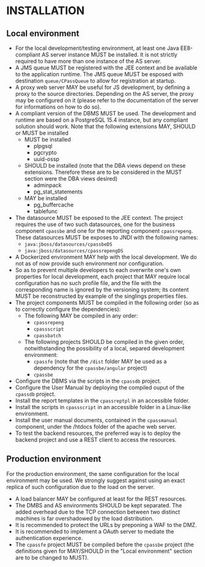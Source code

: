 # INSTALLATION

## Local environment
- For the local development/testing environment, at least one Java EE8-compliant
AS server instance MUST be installed. It is not strictly required to have more
than one instance of the AS server.
- A JMS queue MUST be registered with the JEE context and be available to the
application runtime. The JMS queue MUST be esposed with destination
`queue/CPassQueue` to allow for registration at startup.
- A proxy web server MAY be useful for JS development, by defining a proxy to
the source directories. Depending on the AS server, the proxy may be configured
on it (please refer to the documentation of the server for informations on how
to do so).
- A compliant version of the DBMS MUST be used. The development and runtime are
based on a PostgreSQL 15.4 instance, but any compliant solution should work.
Note that the following extensions MAY, SHOULD or MUST be installed
  - MUST be installed
    - plpgsql
    - pgcrypto
    - uuid-ossp
  - SHOULD be installed (note that the DBA views depend on these extensions.
  Therefore these are to be considered in the MUST section were the DBA views
  desired)
    - adminpack
    - pg_stat_statements
  - MAY be installed
    - pg_buffercache
    - tablefunc
- The datasource MUST be esposed to the JEE context. The project requires the
use of two such datasources, one for the business component `cpassbe` and one
for the reporting component `cpassrepeng`.\
These datasources MUST be exposes to JNDI with the following names:
  - `java:jboss/datasources/cpassbeDS`
  - `java:jboss/datasources/cpassrepengDS`
- A Dockerized environment MAY help with the local development. We do not as of
now provide such environment nor configuration.
- So as to prevent multiple developers to each overwrite one's own properties
for local development, each project that MAY require local configuration has no
such profile file, and the file with the corresponding name is ignored by the
versioning system; its content MUST be reconstructed by example of the singlings
properties files.
- The project components MUST be compiled in the following order (so as to
correctly configure the dependencies):
  - The following MAY be compiled in any order:
    - `cpassrepeng`
    - `cpassscript`
    - `cpassbatch`
  - The following projects SHOULD be compiled in the given order,
  notwithstanding the possibility of a local, separed development environment:
    - `cpassfe` (note that the `/dist` folder MAY be used as a dependency for 
    the `cpassbe/angular` project)
    - `cpassbe`
- Configure the DBMS via the scripts in the `cpassdb` project.
- Configure the User Manual by deploying the compiled ouput of the `cpassdb`
project.
- Install the report templates in the `cpassreptpl` in an accessible folder.
- Install the scripts in `cpassscript` in an accessible folder in a Linux-like environment.
- Install the user manual documents, contained in the `cpassmanual` component, under the /htdocs folder of the apache web server. 
- To test the backend resources, the preferred way is to deploy the backend
project and use a REST client to access the resources.

## Production environment
For the production environment, the same configuration for the local environment
may be used. We strongly suggest against using an exact replica of such
configuration due to the load on the server.

- A load balancer MAY be configured at least for the REST resources.
- The DMBS and AS environments SHOULD be kept separated. The added overhead due
to the TCP connection between two distinct machines is far overshadowed by the
load distribution.
- It is recommended to protect the URLs by preponing a WAF to the DMZ.
- It is recommended to implement a OAuth server to mediate the authentication
experience.
- The `cpassfe` project MUST be compiled before the `cpassbe` project (the
definitions given for MAY/SHOULD in the "Local environment" section are to be
changed to MUST).
